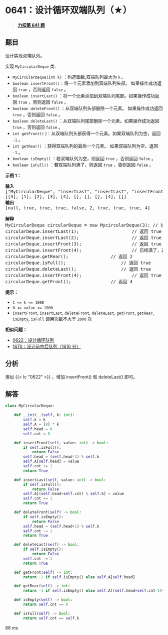 # 0641：设计循环双端队列（★）


> <u>**[力扣第 641 题](https://leetcode.cn/problems/design-circular-deque/)**</u>

## 题目

<p>设计实现双端队列。</p>

<p>实现 <code>MyCircularDeque</code> 类:</p>

<ul>
<li><code>MyCircularDeque(int k)</code> ：构造函数,双端队列最大为 <code>k</code> 。</li>
<li><code>boolean insertFront()</code>：将一个元素添加到双端队列头部。 如果操作成功返回 <code>true</code> ，否则返回 <code>false</code> 。</li>
<li><code>boolean insertLast()</code> ：将一个元素添加到双端队列尾部。如果操作成功返回 <code>true</code> ，否则返回 <code>false</code> 。</li>
<li><code>boolean deleteFront()</code> ：从双端队列头部删除一个元素。 如果操作成功返回 <code>true</code> ，否则返回 <code>false</code> 。</li>
<li><code>boolean deleteLast()</code> ：从双端队列尾部删除一个元素。如果操作成功返回 <code>true</code> ，否则返回 <code>false</code> 。</li>
<li><code>int getFront()</code> )：从双端队列头部获得一个元素。如果双端队列为空，返回 <code>-1</code> 。</li>
<li><code>int getRear()</code> ：获得双端队列的最后一个元素。 如果双端队列为空，返回 <code>-1</code> 。</li>
<li><code>boolean isEmpty()</code> ：若双端队列为空，则返回 <code>true</code> ，否则返回 <code>false</code>  。</li>
<li><code>boolean isFull()</code> ：若双端队列满了，则返回 <code>true</code> ，否则返回 <code>false</code> 。</li>
</ul>



<p><strong>示例 1：</strong></p>

<pre>
<strong>输入</strong>
["MyCircularDeque", "insertLast", "insertLast", "insertFront", "insertFront", "getRear", "isFull", "deleteLast", "insertFront", "getFront"]
[[3], [1], [2], [3], [4], [], [], [], [4], []]
<strong>输出</strong>
[null, true, true, true, false, 2, true, true, true, 4]

<strong>解释</strong>
MyCircularDeque circularDeque = new MycircularDeque(3); // 设置容量大小为3
circularDeque.insertLast(1);			        // 返回 true
circularDeque.insertLast(2);			        // 返回 true
circularDeque.insertFront(3);			        // 返回 true
circularDeque.insertFront(4);			        // 已经满了，返回 false
circularDeque.getRear();  				// 返回 2
circularDeque.isFull();				        // 返回 true
circularDeque.deleteLast();			        // 返回 true
circularDeque.insertFront(4);			        // 返回 true
circularDeque.getFront();				// 返回 4
</pre>



<p><strong>提示：</strong></p>

<ul>
<li><code>1 &lt;= k &lt;= 1000</code></li>
<li><code>0 &lt;= value &lt;= 1000</code></li>
<li><code>insertFront</code>, <code>insertLast</code>, <code>deleteFront</code>, <code>deleteLast</code>, <code>getFront</code>, <code>getRear</code>, <code>isEmpty</code>, <code>isFull</code>  调用次数不大于 <code>2000</code> 次</li>
</ul>


**相似问题：**
- [0622：设计循环队列](/leetcode/0622)
- [1670：设计前中后队列（1610 分）](/leetcode/1670)


## 分析

类似 {{< lc "0622" >}} ，增加 insertFront() 和 deleteLast() 即可。

## 解答

```python
class MyCircularDeque:

    def __init__(self, k: int):
        self.k = k
        self.A = [0] * k
        self.head = 0
        self.cnt = 0

    def insertFront(self, value: int) -> bool:
        if self.isFull():
            return False
        self.head = (self.head-1) % self.k
        self.A[self.head] = value
        self.cnt += 1
        return True

    def insertLast(self, value: int) -> bool:
        if self.isFull():
            return False
        self.A[(self.head+self.cnt) % self.k] = value
        self.cnt += 1
        return True

    def deleteFront(self) -> bool:
        if self.isEmpty():
            return False
        self.head = (self.head+1) % self.k
        self.cnt -= 1
        return True

    def deleteLast(self) -> bool:
        if self.isEmpty():
            return False
        self.cnt -= 1
        return True

    def getFront(self) -> int:
        return -1 if self.isEmpty() else self.A[self.head]

    def getRear(self) -> int:
        return -1 if self.isEmpty() else self.A[(self.head+self.cnt-1)%self.k]

    def isEmpty(self) -> bool:
        return self.cnt == 0

    def isFull(self) -> bool:
        return self.cnt == self.k
```

88 ms

